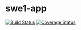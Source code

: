 # swe1-app
[![Build Status](https://travis-ci.org/azu/travis-badge.svg?branch=master)](https://travis-ci.org/azu/travis-badge)
[![Coverage Status](https://coveralls.io/repos/github/Helen14q7Qi/swe1-app/badge.svg?branch=CI)](https://coveralls.io/github/Helen14q7Qi/swe1-app?branch=CI)
